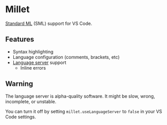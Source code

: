# Millet

[Standard ML][sml] (SML) support for VS Code.

## Features

- Syntax highlighting
- Language configuration (comments, brackets, etc)
- [Language server][lang-srv] support
  - Inline errors

## Warning

The language server is alpha-quality software. It might be slow, wrong, incomplete, or unstable.

You can turn it off by setting `millet.useLanguageServer` to `false` in your VS Code settings.

[lang-srv]: https://microsoft.github.io/language-server-protocol/
[sml]: https://smlfamily.github.io
